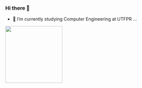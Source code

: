### Hi there 👋

- 🔭 I’m currently studying Computer Engineering at UTFPR ...

<img height="180em" src="https://github-readme-stats.vercel.app/api/top-langs/?username=kohki-ha&theme=blue-green"/>

